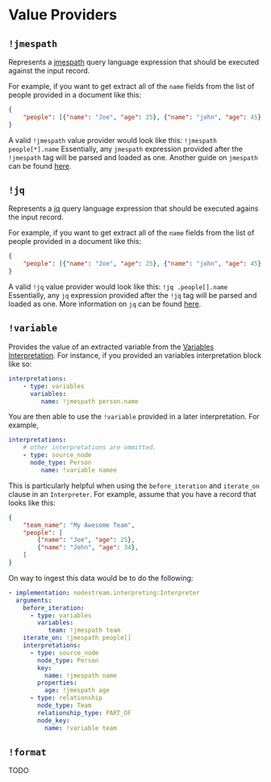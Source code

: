 # Value Providers

## `!jmespath`

Represents a [jmespath](https://jmespath.org/) query language expression that should be executed against the input record.

For example, if you want to get extract all of the `name` fields from the list of people provided in a document like this:

```json
{
    "people": [{"name": "Joe", "age": 25}, {"name": "john", "age": 45}]
}
```

A valid `!jmespath` value provider would look like this: `!jmespath people[*].name` Essentially, any `jmespath` expression
provided after the `!jmespath` tag will be parsed and loaded as one. Another guide on `jmespath` can be found [here](https://jmespath.site/main/).

## `!jq`

Represents a [jq](https://jqlang.github.io/jq/) query language expression that should be executed agains the input record.

For example, if you want to get extract all of the `name` fields from the list of people provided in a document like this:

```json
{
    "people": [{"name": "Joe", "age": 25}, {"name": "john", "age": 45}]
}
```

A valid `!jq` value provider would look like this: `!jq .people[].name` Essentially, any `jq` expression
provided after the `!jq` tag will be parsed and loaded as one. More information on `jq` can be found [here](https://jqlang.github.io/jq/tutorial/).

## `!variable`

Provides the value of an extracted variable from the [Variables Interpretation](./interpretations.md#variables-interpretation). For instance, if
you provided an variables interpretation block like so:

```yaml
interpretations:
    - type: variables
      variables:
         name: !jmespath person.name
```

You are then able to use the `!variable` provided in a later interpretation. For example,

```yaml
interpretations:
    # other interpretations are ommitted.
    - type: source_node
      node_type: Person
         name: !variable namee
```

This is particularly helpful when using the `before_iteration` and `iterate_on` clause in an `Interpreter`. For example,
assume that you have a record that looks like this:

```json
{
    "team_name": "My Awesome Team",
    "people": [
        {"name": "Joe", "age": 25},
        {"name": "John", "age": 34},
    ]
}
```

On way to ingest this data would be to do the following:

```yaml
- implementation: nodestream.interpreting:Interpreter
  arguments:
    before_iteration:
      - type: variables
        variables:
           team: !jmespath team
    iterate_on: !jmespath people[]
    interpretations:
      - type: source_node
        node_type: Person
        key:
          name: !jmespath name
        properties:
          age: !jmespath age
      - type: relationship
        node_type: Team
        relationship_type: PART_OF
        node_key:
          name: !variable team
```


## `!format`

TODO
